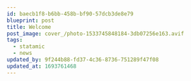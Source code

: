 ```yaml
---
id: baecb1f8-b6bb-458b-bf90-57dcb3de8e79
blueprint: post
title: Welcome
post_image: cover_/photo-1533745848184-3db07256e163.avif
tags:
  - statamic
  - news
updated_by: 9f244b88-fd37-4c36-8736-751289f47f08
updated_at: 1693761468
---
```

